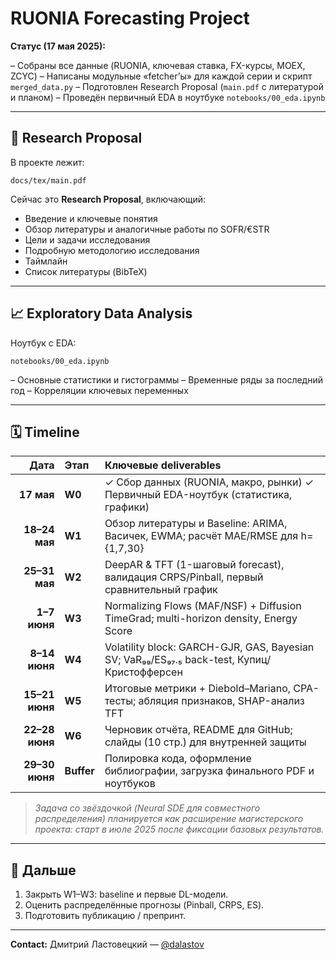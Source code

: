# RUONIA Forecasting Project

**Статус (17 мая 2025):**

– Собраны все данные (RUONIA, ключевая ставка, FX-курсы, MOEX, ZCYC)
– Написаны модульные «fetcher’ы» для каждой серии и скрипт `merged_data.py`
– Подготовлен Research Proposal (`main.pdf` с литературой и планом)
– Проведён первичный EDA в ноутбуке `notebooks/00_eda.ipynb`

---

## 📄 Research Proposal

В проекте лежит:

```
docs/tex/main.pdf
```

Сейчас это **Research Proposal**, включающий:

* Введение и ключевые понятия
* Обзор литературы и аналогичные работы по SOFR/€STR
* Цели и задачи исследования
* Подробную методологию исследования
* Таймлайн
* Список литературы (BibTeX)

---

## 📈 Exploratory Data Analysis

Ноутбук с EDA:

```
notebooks/00_eda.ipynb
```

– Основные статистики и гистограммы
– Временные ряды за последний год
– Корреляции ключевых переменных

---

## 🗓️ Timeline

|           Дата | Этап       | Ключевые deliverables                                                                      |
| -------------: | :--------- | :----------------------------------------------------------------------------------------- |
|     **17 мая** | **W0**     | ✓ Сбор данных (RUONIA, макро, рынки)  ✓  Первичный EDA-ноутбук (статистика, графики)       |
|  **18–24 мая** | **W1**     | Обзор литературы и Baseline: ARIMA, Васичек, EWMA; расчёт MAE/RMSE для h={1,7,30}          |
|  **25–31 мая** | **W2**     | DeepAR & TFT (1-шаговый forecast), валидация CRPS/Pinball, первый сравнительный график     |
|   **1–7 июня** | **W3**     | Normalizing Flows (MAF/NSF) + Diffusion TimeGrad; multi-horizon density, Energy Score      |
|  **8–14 июня** | **W4**     | Volatility block: GARCH-GJR, GAS, Bayesian SV; VaR₉₉/ES₉₇.₅ back-test, Купиц/Кристофферсен |
| **15–21 июня** | **W5**     | Итоговые метрики + Diebold–Mariano, CPA-тесты; абляция признаков, SHAP-анализ TFT          |
| **22–28 июня** | **W6**     | Черновик отчёта, README для GitHub; слайды (10 стр.) для внутренней защиты                 |
| **29–30 июня** | **Buffer** | Полировка кода, оформление библиографии, загрузка финального PDF и ноутбуков               |

> *Задача со звёздочкой (Neural SDE для совместного распределения) планируется как расширение магистерского проекта: старт в июле 2025 после фиксации базовых результатов.*

---

## 🚀 Дальше

1. Закрыть W1–W3: baseline и первые DL-модели.
2. Оценить распределённые прогнозы (Pinball, CRPS, ES).
3. Подготовить публикацию / препринт.

---

**Contact:**
Дмитрий Ластовецкий — [@dalastov](https://t.me/dalastov)
